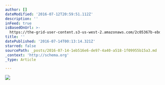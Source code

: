 ```yaml
---
author: []
dateModified: '2016-07-12T20:59:51.112Z'
description: ''
inFeed: true
isBasedOnUrl: >-
  https://the-grid-user-content.s3-us-west-2.amazonaws.com/2c05367b-ebda-4aa3-8434-6cad3541336f.jpg
title: ''
datePublished: '2016-07-14T00:13:14.321Z'
starred: false
sourcePath: _posts/2016-07-14-1eb516e6-de97-4a40-a518-1f09955b15a3.md
_context: 'http://schema.org'
_type: Article

---
```

![](https://the-grid-user-content.s3-us-west-2.amazonaws.com/2c05367b-ebda-4aa3-8434-6cad3541336f.jpg)